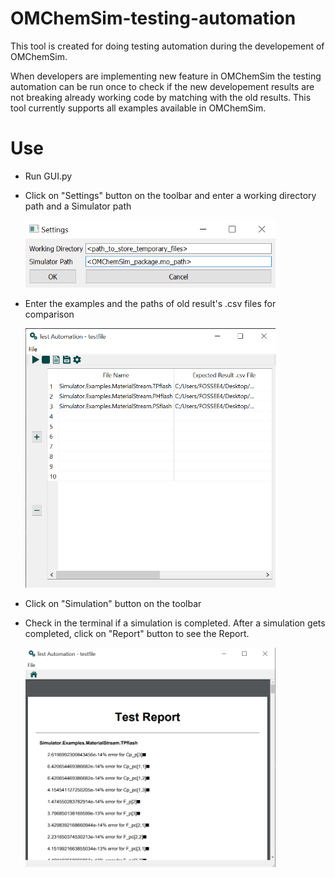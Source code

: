 # OMChemSim-testing-automation

This tool is created for doing testing automation during the developement of OMChemSim.

When developers are implementing new feature in OMChemSim the testing automation can be run once to check if the new developement 
results are not breaking already working code by matching with the old results. This tool currently supports all examples available 
in OMChemSim.



# Use
* Run GUI.py

* Click on "Settings" button on the toolbar and enter a working directory path and a Simulator path

  <img src = "Images/settingswindow.png" width = "400">
  
 * Enter the examples and the paths of old result's .csv files for comparison
 
    <img src = "Images/mainwindow.png" width = "400">
  
 * Click on "Simulation" button on the toolbar
 
 * Check in the terminal if a simulation is completed. After a simulation gets completed, click on "Report" button to see the Report.
 
   <img src = "Images/reportwindow.png" width = "400">
